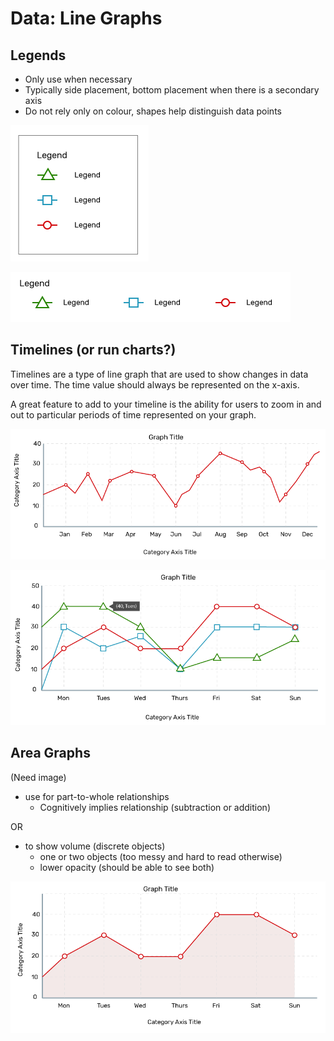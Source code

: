# Data: Line Graphs

## Legends

* Only use when necessary 
* Typically side placement, bottom placement when there is a secondary axis
* Do not rely only on colour, shapes help distinguish data points  

![](.gitbook/assets/legend.png)

![](.gitbook/assets/legend1.png)

## Timelines \(or run charts?\)

Timelines are a type of line graph that are used to show changes in data over time. The time value should always be represented on the x-axis.

A great feature to add to your timeline is the ability for users to zoom in and out to particular periods of time represented on your graph. 

![](.gitbook/assets/line_graph1%20%282%29.png)

![](.gitbook/assets/line_graph2.png)

## Area Graphs

\(Need image\)

* use for part-to-whole relationships
  * Cognitively implies relationship \(subtraction or addition\)

OR

* to show volume \(discrete objects\)
  * one or two objects \(too messy and hard to read otherwise\)
  * lower opacity \(should be able to see both\)

![](.gitbook/assets/line_graph.png)

